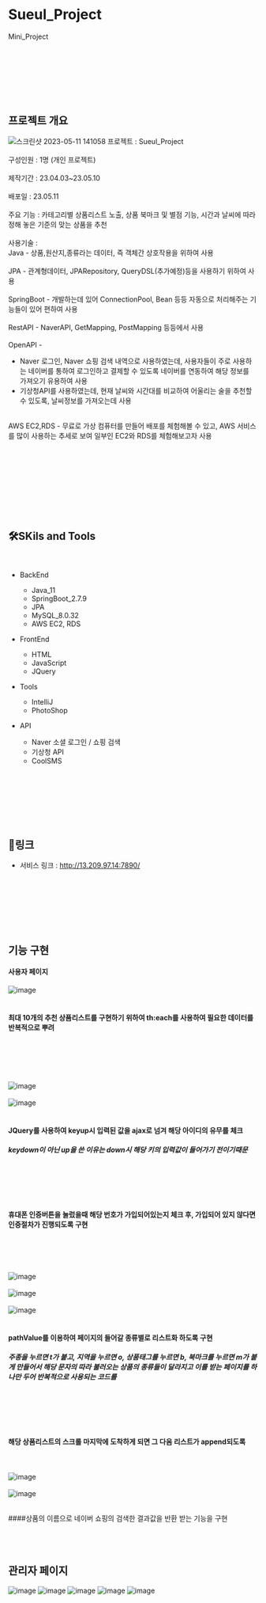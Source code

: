 # Sueul_Project
Mini_Project

<br>
<br>
<br>
<br>
<br>
<br>

## 프로젝트 개요
![스크린샷 2023-05-11 141058](https://github.com/jihun-ann/sueulProject/assets/118144876/29649c20-c584-4445-8a6c-4ee54884512c)
  프로젝트 : Sueul_Project<br><br>
  구성인원 : 1명 (개인 프로젝트)<br><br>
  제작기간 : 23.04.03~23.05.10<br><br>
  배포일 : 23.05.11<br><br>
  주요 기능 : 카테고리별 상품리스트 노출, 상품 북마크 및 별점 기능, 시간과 날씨에 따라 정해 놓은 기준의 맞는 상품을 추천<br><br>
  사용기술 : <br>
  Java - 상품,원산지,종류라는 데이터, 즉 객체간 상호작용을 위하여 사용<br><br>
  JPA - 관계형데이터, JPARepository, QueryDSL(추가예정)등을 사용하기 위하여 사용<br><br>
  SpringBoot - 개발하는데 있어 ConnectionPool, Bean 등등 자동으로 처리해주는 기능들이 있어 편하여 사용<br><br>
  RestAPI - NaverAPI, GetMapping, PostMapping 등등에서 사용<br><br>
  OpenAPI -
  <br> 
  * Naver 로그인, Naver 쇼핑 검색 내역으로 사용하였는데, 사용자들이 주로 사용하는 네이버를 통하여 로그인하고 결제할 수 있도록 네이버를 연동하여 해당 정보를 가져오기 유용하여 사용<br>
  * 기상청API를 사용하였는데, 현재 날씨와 시간대를 비교하여 어울리는 술을 추천할 수 있도록, 날씨정보를 가져오는데 사용<br><br>
  
  AWS EC2,RDS - 무료로 가상 컴퓨터를 만들어 배포를 체험해볼 수 있고, AWS 서비스를 많이 사용하는 추세로 보여 일부인 EC2와 RDS를 체험해보고자 사용
  <br><br><br>



 
<br>
<br>
<br>
<br>
<br>
<br>

## 🛠️SKils and Tools

<br>

* BackEnd
  * Java_11
  * SpringBoot_2.7.9
  * JPA
  * MySQL_8.0.32
  * AWS EC2, RDS

* FrontEnd
  * HTML
  * JavaScript
  * JQuery

* Tools
  * IntelliJ
  * PhotoShop

* API
  * Naver 소셜 로그인 / 쇼핑 검색
  * 기상청 API
  * CoolSMS

<br>
<br>
<br>
<br>
<br>
<br>

  ## 🔗링크
  -	서비스 링크 : http://13.209.97.14:7890/

<br>
<br>
<br>
<br>
<br>
<br>

## 기능 구현
#### 사용자 페이지
![image](https://github.com/jihun-ann/sueulProject/assets/118144876/1f55ad6f-aafc-40e0-8a26-f54068c195a0)
<br><br>
#### 최대 10개의 추천 상품리스트를 구현하기 위하여 th:each를 사용하여 필요한 데이터를 반복적으로 뿌려
<br><br><br><br>

![image](https://github.com/jihun-ann/sueulProject/assets/118144876/7496c92c-867b-4638-b161-05935617a5fd)
<br><br>
![image](https://github.com/jihun-ann/sueulProject/assets/118144876/4373957b-1d49-47ac-8634-a3e68812a1c6)
<br><br>

#### JQuery를 사용하여 keyup시 입력된 값을 ajax로 넘겨 해당 아이디의 유무를 체크
##### keydown이 아닌 up을 쓴 이유는 down시 해당 키의 입력값이 들어가기 전이기때문
<br><br><br><br>
#### 휴대폰 인증버튼을 눌렀을때 해당 번호가 가입되어있는지 체크 후, 가입되어 있지 않다면 인증절차가 진행되도록 구현

<br><br><br><br>
![image](https://github.com/jihun-ann/sueulProject/assets/118144876/1d7bbd9e-d2d5-49b6-93c6-93d33217a128)
<br><br>
![image](https://github.com/jihun-ann/sueulProject/assets/118144876/33ba8827-d73c-4ba7-84e8-3841816ca68a)
<br><br>
![image](https://github.com/jihun-ann/sueulProject/assets/118144876/db1b3ce8-7c35-4817-aa76-7e0c56f1b0fd)
<br><br>
#### pathValue를 이용하여 페이지의 들어갈 종류별로 리스트화 하도록 구현
##### 주종을 누르면 t가 붙고, 지역을 누르면 o, 상품태그를 누르면 b, 북마크를 누르면 m가 붙게 만들어서 해당 문자의 따라 불러오는 상품의 종류들이 달라지고 이를 받는 페이지를 하나만 두어 반복적으로 사용되는 코드를 
<br><br>
<br><br>

#### 해당 상품리스트의 스크롤 마지막에 도착하게 되면 그 다음 리스트가 append되도록 
<br><br>
![image](https://github.com/jihun-ann/sueulProject/assets/118144876/71bc75f0-8027-42d7-aa6e-2e772a026c9d)
<br><br>
![image](https://github.com/jihun-ann/sueulProject/assets/118144876/652c71a9-4b42-4ad5-8010-75b72eaaaf5c)
<br><br>

####상품의 이름으로 네이버 쇼핑의 검색한 결과값을 반환 받는 기능을 구현
<br><br>
<br><br>

## 관리자 페이지
![image](https://github.com/jihun-ann/sueulProject/assets/118144876/ddc0c499-8942-42ae-8570-cc02690627a7)
![image](https://github.com/jihun-ann/sueulProject/assets/118144876/deee7702-d652-4fba-b1c4-5ebda8271a4d)
![image](https://github.com/jihun-ann/sueulProject/assets/118144876/367a94f0-205b-48a4-88bd-c359a8295281)
![image](https://github.com/jihun-ann/sueulProject/assets/118144876/8f219b4b-ab88-46ab-b5a8-6e3eab88648b)
![image](https://github.com/jihun-ann/sueulProject/assets/118144876/7919c8b2-a3cf-43b0-92aa-da3e34a34102)
